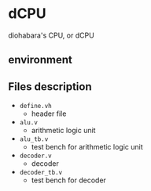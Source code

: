 # dCPU

diohabara's CPU, or dCPU

## environment

## Files description

- `define.vh`
  - header file
- `alu.v`
  - arithmetic logic unit
- `alu_tb.v`
  - test bench for arithmetic logic unit
- `decoder.v`
  - decoder
- `decoder_tb.v`
  - test bench for decoder
